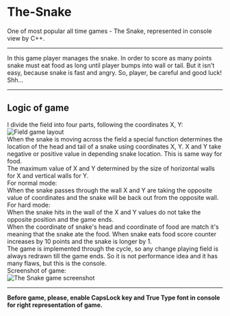 # The-Snake
One of most popular all time games - The Snake, represented in console view by C++.
***
In this game player manages the snake. In order to score as many points snake must eat food as long until player bumps into wall or tail. But it isn't easy, because snake is fast and angry. So, player, be careful and good luck! Shh...
***
## Logic of game  
I divide the field into four parts, following the coordinates X, Y:  
![](https://s8.hostingkartinok.com/uploads/images/2017/05/9fa61f8dc018b879267d5593db712cd9.png "Field game layout")  
When the snake is moving across the field a special function determines the location of the head and tail of a snake using coordinates X, Y. X and Y take negative or positive value in depending snake location. This is same way for food.  
The maximum value of X and Y determined by the size of horizontal walls for X and vertical walls for Y.  
For normal mode:  
When the snake passes through the wall X and Y are taking the opposite value of coordinates and the snake will be back out from the opposite wall.  
For hard mode:  
When the snake hits in the wall of the X and Y values do not take the opposite position and the game ends.  
When the coordinate of snake's head and coordinate of food are match it's meaning that the snake ate the food. When snake eats food score counter increases by 10 points and the snake is longer by 1.  
The game is implemented through the cycle, so any change playing field is always redrawn till the game ends. So it is not performance idea and it has many flaws, but this is the console.  
Screenshot of game:  
![](https://s8.hostingkartinok.com/uploads/images/2017/05/02de77cc86ae8fdd1625f5b222f90de8.png "The Snake game screenshot")  
***
**Before game, please, enable CapsLock key and True Type font in console for right representation of game.**
